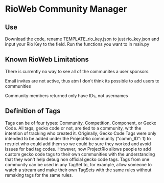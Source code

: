 # RioWeb Community Manager
## Use
Download the code, rename [TEMPLATE_rio_key.json](TEMPLATE_rio_key.json) to just rio_key.json and input your Rio Key to the field. Run the functions you want to in main.py

## Known RioWeb Limitations

There is currently no way to see all of the communites a user sponsors

Email invites are not active, thus atm I don't think its possible to add users to communities

Community members returned only have IDs, not usernames

## Definition of Tags 
Tags can be of four types: Community, Competition, Component, or Gecko Code. All tags, gecko code or not, are tied to a community, with the intention of tracking who created it. Originally, Gecko Code Tags were only intended to be added under the ProjectRio community ("comm_ID": 1) to restrict who could add them so we could be sure they worked and avoid issues for bad tag codes. However, now ProjectRio allows people to add custom gecko code tags to their own communities with the understanding that they won't help debug non official gecko code tags. Tags from one community can be used in any TagSet to, for example, allow someone to watch a stream and make their own TagSets with the same rules without remaking tags for the same rules.